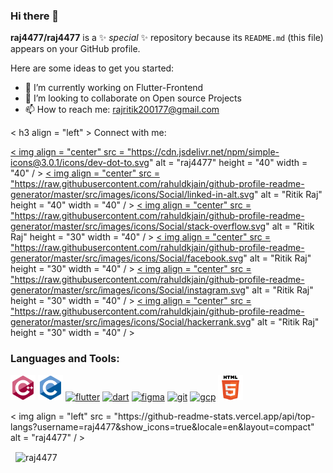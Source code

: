 ### Hi there 👋


**raj4477/raj4477** is a ✨ _special_ ✨ repository because its `README.md` (this file) appears on your GitHub profile.

Here are some ideas to get you started:

- 🔭 I’m currently working on Flutter-Frontend
- 👯 I’m looking to collaborate on Open source Projects
- 📫 How to reach me: rajritik200177@gmail.com

< h3 align = "left" > Connect with me: </h3 > <p align = "left" >
  <a href = "https://dev.to/raj4477" target = "blank" >< img align = "center" src = "https://cdn.jsdelivr.net/npm/simple-icons@3.0.1/icons/dev-dot-to.svg" alt = "raj4477" height = "40" width = "40" / ></a > 
  <a href = "https://www.linkedin.com/in/ritik-raj-66b523206/" target = "blank" >< img align = "center" src = "https://raw.githubusercontent.com/rahuldkjain/github-profile-readme-generator/master/src/images/icons/Social/linked-in-alt.svg" alt = "Ritik Raj" height = "40" width = "40" / ></a >
  <a href = "https://stackoverflow.com/users/17212986/ritik-raj" target = "blank" >< img align = "center" src = "https://raw.githubusercontent.com/rahuldkjain/github-profile-readme-generator/master/src/images/icons/Social/stack-overflow.svg" alt = "Ritik Raj" height = "30" width = "40" / ></a >
  <a href = "https://www.facebook.com/profile.php?id=100013837891125" target = "blank" >< img align = "center" src = "https://raw.githubusercontent.com/rahuldkjain/github-profile-readme-generator/master/src/images/icons/Social/facebook.svg" alt = "Ritik Raj" height = "30" width = "40" / ></a >
  <a href = "https://instagram.com/ritikraj7490" target = "blank" >< img align = "center" src = "https://raw.githubusercontent.com/rahuldkjain/github-profile-readme-generator/master/src/images/icons/Social/instagram.svg" alt = "Ritik Raj" height = "30" width = "40" / ></a >
  <a href = "https://www.hackerrank.com/rajricky4477" target = "blank" >< img align = "center" src = "https://raw.githubusercontent.com/rahuldkjain/github-profile-readme-generator/master/src/images/icons/Social/hackerrank.svg" alt = "Ritik Raj" height = "30" width = "40" / ></a >
</p > <h3 align = "left" > Languages and Tools:</h3 >
  <p align = "left" >
<!--   <a href = "https://developer.android.com" target =
  "_blank" > <img src =
  "https://raw.githubusercontent.com/devicons/devicon/master/icons/android/android-original-wordmark.svg"
  alt = "android" width = "40" height = "40" / ></a > -->
<!--   <a href =
  "https://aws.amazon.com" target = "_blank" > <img src =
  "https://raw.githubusercontent.com/devicons/devicon/master/icons/amazonwebservices/amazonwebservices-original-wordmark.svg"
  alt = "aws" width = "40" height = "40" / ></a > -->
  <a href =
  "https://www.w3schools.com/cpp/" target = "_blank" > <img src =
  "https://raw.githubusercontent.com/devicons/devicon/master/icons/cplusplus/cplusplus-original.svg"
  alt = "cplusplus" width = "40" height = "40" / ></a >
   <a href =
  "https://www.cprogramming.com/" target = "_blank" > <img src =
  "https://raw.githubusercontent.com/devicons/devicon/master/icons/c/c-original.svg"
  alt = "c" width = "40" height = "40" / ></a >
<!--   <a href =
  "https://www.w3schools.com/css/" target = "_blank" > <img src =
  "https://raw.githubusercontent.com/devicons/devicon/master/icons/css3/css3-original-wordmark.svg"
  alt = "css3" width = "40" height = "40" / ></a > -->
  <a href ="https://flutter.dev" target = "_blank" > <img src =
  "https://www.vectorlogo.zone/logos/flutterio/flutterio-icon.svg" alt =
  "flutter" width = "40" height = "40" / ></a >
  <a href =
  "https://dart.dev" target = "_blank" > <img src =
  "https://www.vectorlogo.zone/logos/dartlang/dartlang-icon.svg" alt =
  "dart" width = "40" height = "40" / ></a > <a href =
  "https://www.figma.com/" target = "_blank" > <img src =
  "https://www.vectorlogo.zone/logos/figma/figma-icon.svg" alt =
  "figma" width = "40" height = "40" / ></a > 
    <a href =
  "https://git-scm.com/" target = "_blank" > <img src =
  "https://www.vectorlogo.zone/logos/git-scm/git-scm-icon.svg" alt =
  "git" width = "40" height = "40" / ></a >
  <a href =
  "https://cloud.google.com" target = "_blank" > <img src =
  "https://www.vectorlogo.zone/logos/google_cloud/google_cloud-icon.svg" alt =
  "gcp" width = "40" height = "40" / ></a > <a href =
  "https://www.w3.org/html/" target = "_blank" > <img src =
  "https://raw.githubusercontent.com/devicons/devicon/master/icons/html5/html5-original-wordmark.svg"
  alt = "html5" width = "40" height = "40" / ></a >
<!--   <a href =
  "https://www.adobe.com/in/products/illustrator.html" target =
  "_blank" > <img src =
  "https://www.vectorlogo.zone/logos/adobe_illustrator/adobe_illustrator-icon.svg"
  alt = "illustrator" width = "40" height = "40" / ></a > <a href =
  "https://developer.mozilla.org/en-US/docs/Web/JavaScript" target =
  "_blank" > <img src =
  "https://raw.githubusercontent.com/devicons/devicon/master/icons/javascript/javascript-original.svg"
  alt = "javascript" width = "40" height = "40" / ></a > <a href =
  "https://www.mongodb.com/" target = "_blank" > <img src =
  "https://raw.githubusercontent.com/devicons/devicon/master/icons/mongodb/mongodb-original-wordmark.svg"
  alt = "mongodb" width = "40" height = "40" / ></a > <a href =
  "https://www.photoshop.com/en" target = "_blank" > <img src =
  "https://raw.githubusercontent.com/devicons/devicon/master/icons/photoshop/photoshop-line.svg"
  alt = "photoshop" width = "40" height =
  "40" / ></a > -->
   </p > 
   <p >< img align = "left" src =
  "https://github-readme-stats.vercel.app/api/top-langs?username=raj4477&show_icons=true&locale=en&layout=compact"
  alt = "raj4477" / ></p > <p > &nbsp;
<img align = "center" src =
  "https://github-readme-stats.vercel.app/api?username=raj4477&show_icons=true&locale=en"
  alt = "raj4477" / ></p >


